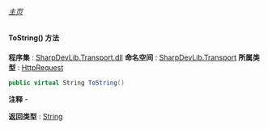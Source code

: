 ###### [主页](./Index.md "主页")
#### ToString() 方法
**程序集** : [SharpDevLib.Transport.dll](./SharpDevLib.Transport.assembly.md "SharpDevLib.Transport.dll")
**命名空间** : [SharpDevLib.Transport](./SharpDevLib.Transport.namespace.md "SharpDevLib.Transport")
**所属类型** : [HttpRequest](./SharpDevLib.Transport.HttpRequest.md "HttpRequest")
``` csharp
public virtual String ToString()
```
**注释**
*-*

**返回类型** : [String](https://learn.microsoft.com/en-us/dotnet/api/system.string "String")


